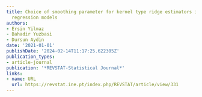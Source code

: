 ```yaml
---
title: Choice of smoothing parameter for kernel type ridge estimators in semiparametric
  regression models
authors:
- Ersin Yilmaz
- Bahadir Yuzbasi
- Dursun Aydin
date: '2021-01-01'
publishDate: '2024-02-14T11:17:25.622305Z'
publication_types:
- article-journal
publication: '*REVSTAT-Statistical Journal*'
links:
- name: URL
  url: https://revstat.ine.pt/index.php/REVSTAT/article/view/331
---
```

